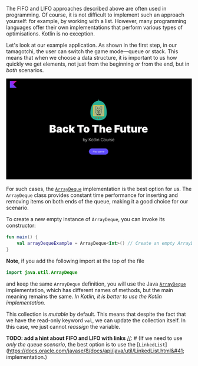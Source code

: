 The FIFO and LIFO approaches described above are often used in programming. 
Of course, it is not difficult to implement such an approach yourself: 
for example, by working with a list. However, many programming languages offer their own 
implementations that perform various types of optimisations. 
Kotlin is no exception.

Let's look at our example application. 
As shown in the first step, in our tamagotchi, the user can switch the game mode—queue or stack. 
This means that when we choose a data structure, 
it is important to us how quickly we get elements, 
not just from the beginning _or_ from the end, but in _both_ scenarios.

![Final application](../../utils/src/main/resources/images/tamagotchi/states/ready.gif)

For such cases, the [`ArrayDeque`](https://kotlinlang.org/api/latest/jvm/stdlib/kotlin.collections/-array-deque/) implementation is the best option for us.
The `ArrayDeque` class provides constant time performance for inserting and
removing items on both ends of the queue, making it a good choice for our scenario.

To create a new empty instance of `ArrayDeque`, you can invoke its constructor:
```kotlin
fun main() {
    val arrayDequeExample = ArrayDeque<Int>() // Create an empty ArrayDeque
}
```

**Note**, if you add the following import at the top of the file
```kotlin
import java.util.ArrayDeque
```
and keep the same `ArrayDeque` definition, you will use the Java [`ArrayDeque`](https://docs.oracle.com/javase%2F7%2Fdocs%2Fapi%2F%2F/java/util/ArrayDeque.html)
implementation, which has different names of methods, but the main meaning remains the same. 
_In Kotlin, it is better to use the Kotlin implementation._


This collection is _mutable_ by default. 
This means that despite the fact that we have the read-only keyword `val`, 
we can update the collection itself. 
In this case, we just cannot _reassign_ the variable.

<div class="hint" title="Which implementations can be used for other scenarios?">

**TODO: add a hint about FIFO and LIFO with links**
[//]: # (If we need to use _only the queue scenario_, the best option is to use the [`LinkedList`]&#40;https://docs.oracle.com/javase/8/docs/api/java/util/LinkedList.html&#41; implementation.)

[//]: # (LinkedList is an efficient data structure for inserting or deleting elements )

[//]: # (at the beginning of the list because you only need to change the links between the elements, )

[//]: # (rather than moving all the elements after the insertion or deletion point.)

[//]: # ()
[//]: # (If we need to use _only the stack scenario_, the best option is [`ArrayDeque`]&#40;https://docs.oracle.com/javase%2F7%2Fdocs%2Fapi%2F%2F/java/util/ArrayDeque.html&#41;.)

</div>

